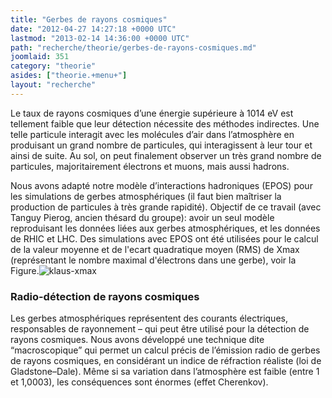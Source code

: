 ```yaml
---
title: "Gerbes de rayons cosmiques"
date: "2012-04-27 14:27:18 +0000 UTC"
lastmod: "2013-02-14 14:36:00 +0000 UTC"
path: "recherche/theorie/gerbes-de-rayons-cosmiques.md"
joomlaid: 351
category: "theorie"
asides: ["theorie.+menu+"]
layout: "recherche"
---
```

Le taux de rayons cosmiques d’une énergie supérieure à 1014 eV est tellement faible que leur détection nécessite des méthodes indirectes. Une telle particule interagit avec les molécules d’air dans l’atmosphère en produisant un grand nombre de particules, qui interagissent à leur tour et ainsi de suite. Au sol, on peut finalement observer un très grand nombre de particules, majoritairement électrons et muons, mais aussi hadrons.

Nous avons adapté notre modèle d’interactions hadroniques (EPOS) pour les simulations de gerbes atmosphériques (il faut bien maîtriser la production de particules à très grande rapidité). Objectif de ce travail (avec Tanguy Pierog, ancien thésard du groupe): avoir un seul modèle reproduisant les données liées aux gerbes atmosphériques, et les données de RHIC et LHC. Des simulations avec EPOS ont été utilisées pour le calcul de la valeur moyenne et de l'ecart quadratique moyen (RMS) de Xmax (représentant le nombre maximal d'électrons dans une gerbe), voir la Figure.![klaus-xmax](images/Recherche/TheorieHE/klaus-xmax.jpg)

### Radio-détection de rayons cosmiques

Les gerbes atmosphériques représentent des courants électriques, responsables de rayonnement – qui peut être utilisé pour la détection de rayons cosmiques. Nous avons développé une technique dite “macroscopique” qui permet un calcul précis de l’émission radio de gerbes de rayons cosmiques, en considérant un indice de réfraction réaliste (loi de Gladstone–Dale). Même si sa variation dans l’atmosphère est faible (entre 1 et 1,0003), les conséquences sont énormes (effet Cherenkov).

